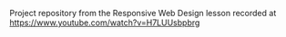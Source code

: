 Project repository from the Responsive Web Design lesson recorded at https://www.youtube.com/watch?v=H7LUUsbpbrg
